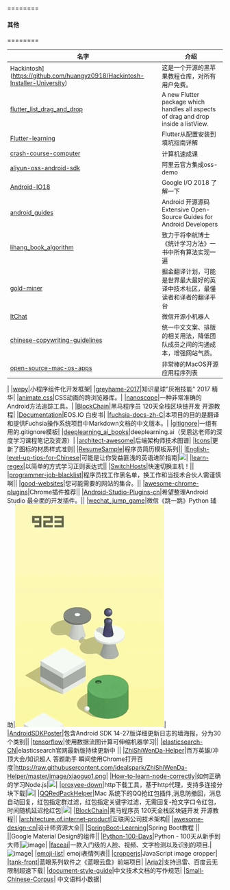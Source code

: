 
========

#### 其他

========

|名字|介绍|
|-----|-----|
|Hackintosh](https://github.com/huangyz0918/Hackintosh-Installer-University)|这是一个开源的黑苹果教程仓库，对所有用户免费。|
|[flutter_list_drag_and_drop](https://github.com/Norbert515/flutter_list_drag_and_drop)|A new Flutter package which handles all aspects of drag and drop inside a listView.|
|[Flutter-learning](https://github.com/AweiLoveAndroid/Flutter-learning)|Flutter从配置安装到填坑指南详解|
|[crash-course-computer](https://github.com/1c7/crash-course-computer-science-chinese)|计算机速成课 | Crash Course 字幕组(全40集2018-5-1精校完成)|
|[aliyun-oss-android-sdk](https://github.com/aliyun/aliyun-oss-android-sdk)|阿里云官方集成oss-demo|
|[Android-IO18](https://github.com/karntrehan/Android-IO18)|Google I/O 2018 了解一下|
|[android_guides](https://github.com/codepath/android_guides)|Android 开源源码Extensive Open-Source Guides for Android Developers|
|[lihang_book_algorithm](https://github.com/WenDesi/lihang_book_algorithm)|致力于将李航博士《统计学习方法》一书中所有算法实现一遍 |
|[gold-miner](https://github.com/xitu/gold-miner)|掘金翻译计划，可能是世界最大最好的英译中技术社区，最懂读者和译者的翻译平台|
|[ItChat](https://github.com/littlecodersh/ItChat)|微信开源小机器人|
|[chinese-copywriting-guidelines](https://github.com/mzlogin/chinese-copywriting-guidelines)|统一中文文案、排版的相关用法，降低团队成员之间的沟通成本，增强网站气质。|
|[open-source-mac-os-apps](https://github.com/serhii-londar/open-source-mac-os-apps)|非常棒的MacOS开源应用程序列表
|
|[wepy](https://github.com/Tencent/wepy)|小程序组件化开发框架|
|[greyhame-2017](https://github.com/ChrisLinn/greyhame-2017)|知识星球"灰袍技能" 2017 精华|
|[animate.css](https://github.com/daneden/animate.css)|CSS动画的跨浏览器库。|
|[nanoscope](https://github.com/uber/nanoscope)|一种非常准确的Android方法追踪工具。|
|[BlockChain](https://github.com/itheima1/BlockChain)|黑马程序员 120天全栈区块链开发 开源教程|
|[Documentation](https://github.com/EOSIO/Documentation)|EOS.IO 白皮书|
|[fuchsia-docs-zh-C](https://github.com/zhangpf/fuchsia-docs-zh-CN)|本项目的目的是翻译和提供Fuchsia操作系统项目中Markdown文档的中文版本。|
|[gitignore](https://github.com/github/gitignore)|一组有用的.gitignore模板|
|[deeplearning_ai_books](https://github.com/fengdu78/deeplearning_ai_books)|deeplearning.ai（吴恩达老师的深度学习课程笔记及资源）|
|[architect-awesome](https://github.com/xingshaocheng/architect-awesome)|后端架构师技术图谱|
|[Icons](https://material.io/guidelines/style/icons.html#icons-product-icons)|更新了图标的材质样式准则|
|[ResumeSample](https://github.com/geekcompany/ResumeSample)|程序员简历模板系列||
|[English-level-up-tips-for-Chinese](https://github.com/byoungd/English-level-up-tips-for-Chinese)|可能是让你受益匪浅的英语进阶指南|![](https://raw.githubusercontent.com/byoungd/English-level-up-tips-for-Chinese/master/assets/How%402x.png)|
|[learn-regex](https://github.com/zeeshanu/learn-regex)|以简单的方式学习正则表达式||
|[SwitchHosts](https://github.com/oldj/SwitchHosts)|快速切换主机！||
|[programmer-job-blacklist](https://github.com/shengxinjing/programmer-job-blacklist)|程序员找工作黑名单，换工作和当技术合伙人需谨慎啊||
|[good-websites](https://github.com/leviding/good-websites)|您可能需要的网站的集合。||
|[awesome-chrome-plugins](https://github.com/Mike-bel/awesome-chrome-plugins)|Chrome插件推荐||
|[Android-Studio-Plugins-cn](https://github.com/Charleslovesyou/Android-Studio-Plugins-cn)|希望整理Android Studio 最全面的开发插件。||
|[wechat_jump_game](https://github.com/wangshub/wechat_jump_game)|微信《跳一跳》Python 辅助|![](https://raw.githubusercontent.com/wangshub/wechat_jump_game/master/resource/image/jump.gif)|
|[AndroidSDKPoster](https://github.com/PGSSoft/AndroidSDKPoster)|包含Android SDK 14-27版详细更新日志的墙海报，分为30个类别||
|[tensorflow](https://github.com/tensorflow/tensorflow)|使用数据流图计算可伸缩机器学习||
|[elasticsearch-CN](https://github.com/13428282016/elasticsearch-CN)|elasticsearch官网最新版持续更新中
||
|[ZhiShiWenDa-Helper](https://github.com/idealspark/ZhiShiWenDa-Helper)|百万英雄/冲顶大会/知识超人 答题助手 瞬间使用Chrome打开百度|https://raw.githubusercontent.com/idealspark/ZhiShiWenDa-Helper/master/image/xiaoguo1.png|
|[How-to-learn-node-correctly](https://github.com/i5ting/How-to-learn-node-correctly)|如何正确的学习Node.js|![](https://raw.githubusercontent.com/i5ting/How-to-learn-node-correctly/master/media/preview.png)|
|[proxyee-down](https://github.com/proxyee-down-org/proxyee-down)|http下载工具，基于http代理，支持多连接分块下载|![](https://raw.githubusercontent.com/proxyee-down-org/proxyee-down/master/.guide/common/new-task.png)|
|[QQRedPackHelper](https://github.com/AsTryE/QQRedPackHelper)|Mac 系统下的QQ抢红包插件,消息防撤回，消息自动回复，红包指定群过滤，红包指定关键字过滤，无需回复-抢文字口令红包，时间随机延迟抢红包|![](https://camo.githubusercontent.com/d609311cc8767392252b2f8a24d35438ce53866a/68747470733a2f2f7773312e73696e61696d672e636e2f6c617267652f303036744b665463677931667065726a6f73636a766a33306635306b6a6162672e6a7067)|
|[BlockChain](https://github.com/itheima1/BlockChain)|黑马程序员 120天全栈区块链开发 开源教程||
|[architecture.of.internet-product](https://github.com/davideuler/architecture.of.internet-product)|互联网公司技术架构||
|[awesome-design-cn](https://github.com/jobbole/awesome-design-cn)|设计师资源大全||
|[SpringBoot-Learning](https://github.com/dyc87112/SpringBoot-Learning)|Spring Boot教程 ||
|[](https://github.com/mui-org/material-ui)|Google Material Design的组件||
|[Python-100-Days](https://github.com/jackfrued/Python-100-Days)|Python - 100天从新手到大师|![image](http://upload-images.jianshu.io/upload_images/3749707-0402f229f28ee809.png?imageMogr2/auto-orient/strip%7CimageView2/2/w/1240)|
|[faceai](https://github.com/vipstone/faceai)|一款入门级的人脸、视频、文字检测以及识别的项目.|![image](http://upload-images.jianshu.io/upload_images/3749707-f53b02f796f09c6e.png?imageMogr2/auto-orient/strip%7CimageView2/2/w/1240)|
|[emoji-list](https://github.com/caiyongji/emoji-list)| emoji表情列表||
|[cropperjs](https://github.com/fengyuanchen/cropperjs)|JavaScript image cropper|
|[tank-front](https://github.com/eyebluecn/tank-front)|蓝眼系列软件之《蓝眼云盘》前端项目|
|[Aria2](https://github.com/itgoyo/Aria2)|支持迅雷、百度云无限制超速下载|
|[document-style-guide](https://github.com/ruanyf/document-style-guide)|中文技术文档的写作规范|
|[Small-Chinese-Corpus](https://github.com/crownpku/Small-Chinese-Corpus)| 中文语料小数据|

